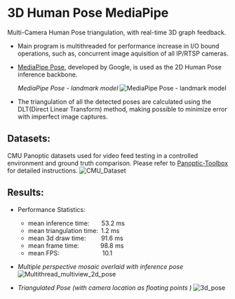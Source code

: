 # 3D Human Pose MediaPipe
Multi-Camera Human Pose triangulation, with real-time 3D graph feedback.

- Main program is multithreaded for performance increase in I/O bound operations, such as, concurrent image aquisition of all IP/RTSP cameras.

- [MediaPipe Pose](https://developers.google.com/mediapipe/solutions/vision/pose_landmarker), developed by Google, is used as the 2D Human Pose inference backbone.

  *MediaPipe Pose - landmark model*
  ![MediaPipe Pose - landmark model](https://github.com/Yuri-Vlasqz/3D_Human_Pose_MediaPipe/assets/106136458/cc737d53-a247-4f00-8c1a-7e4a673b8db2)

- The triangulation of all the detected poses are calculated using the DLT(Direct Linear Transform) method, making possible to minimize error with imperfect image captures.


## Datasets:
CMU Panoptic datasets used for video feed testing in a controlled environment and ground truth comparison. Please refer to [Panoptic-Toolbox](https://github.com/CMU-Perceptual-Computing-Lab/panoptic-toolbox.git) for detailed instructions.
![CMU_Dataset](https://github.com/Yuri-Vlasqz/3D_Human_Pose_MediaPipe/assets/106136458/f706f27e-6f11-410b-952a-cdf9ff1f8587)


## Results:
- Performance Statistics:
  - mean inference time:&emsp;&emsp;53.2 ms
  - mean triangulation time:&ensp;1.2 ms
  - mean 3d draw time:&emsp;&emsp;&ensp;91.6 ms
  - mean frame time:&emsp;&emsp;&emsp;&ensp;98.8 ms
  - mean FPS:&emsp;&emsp;&emsp;&emsp;&emsp;&emsp;&emsp;10.1

- *Multiple perspective mosaic overlaid with inference pose*
![Multithread_multiview_2d_pose](https://github.com/Yuri-Vlasqz/3D_Human_Pose_MediaPipe/assets/106136458/f3533641-1146-4cf5-9a9d-ee9de5413e70)


- *Triangulated Pose (with camera location as floating points )*
![3d_pose](https://github.com/Yuri-Vlasqz/3D_Human_Pose_MediaPipe/assets/106136458/726285c6-0b8c-49c0-9500-4cbb3f4ca68c)


